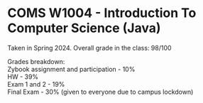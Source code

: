 # **COMS W1004 - Introduction To Computer Science (Java)** <br>

Taken in Spring 2024.
Overall grade in the class: 98/100

Grades breakdown: <br>
Zybook assignment and participation - 10% <br>
HW - 39% <br>
Exam 1 and 2 - 19% <br>
Final Exam - 30% (given to everyone due to campus lockdown)

